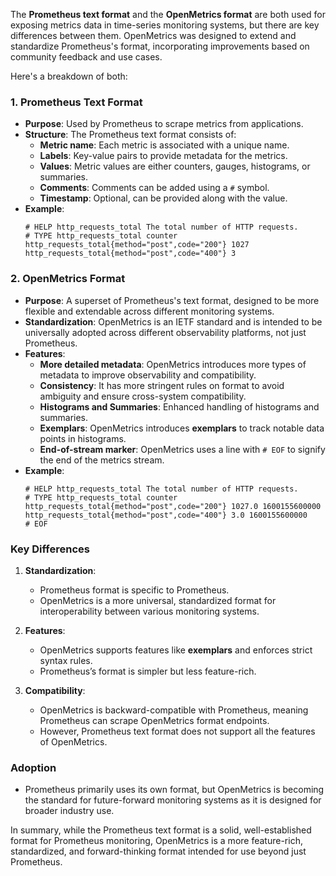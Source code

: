 The **Prometheus text format** and the **OpenMetrics format** are both used for exposing metrics data in time-series monitoring systems, but there are key differences between them. OpenMetrics was designed to extend and standardize Prometheus's format, incorporating improvements based on community feedback and use cases.

Here's a breakdown of both:

### 1. **Prometheus Text Format**
   - **Purpose**: Used by Prometheus to scrape metrics from applications.
   - **Structure**: The Prometheus text format consists of:
     - **Metric name**: Each metric is associated with a unique name.
     - **Labels**: Key-value pairs to provide metadata for the metrics.
     - **Values**: Metric values are either counters, gauges, histograms, or summaries.
     - **Comments**: Comments can be added using a `#` symbol.
     - **Timestamp**: Optional, can be provided along with the value.
   - **Example**:
     ```plaintext
     # HELP http_requests_total The total number of HTTP requests.
     # TYPE http_requests_total counter
     http_requests_total{method="post",code="200"} 1027
     http_requests_total{method="post",code="400"} 3
     ```

### 2. **OpenMetrics Format**
   - **Purpose**: A superset of Prometheus's text format, designed to be more flexible and extendable across different monitoring systems.
   - **Standardization**: OpenMetrics is an IETF standard and is intended to be universally adopted across different observability platforms, not just Prometheus.
   - **Features**:
     - **More detailed metadata**: OpenMetrics introduces more types of metadata to improve observability and compatibility.
     - **Consistency**: It has more stringent rules on format to avoid ambiguity and ensure cross-system compatibility.
     - **Histograms and Summaries**: Enhanced handling of histograms and summaries.
     - **Exemplars**: OpenMetrics introduces **exemplars** to track notable data points in histograms.
     - **End-of-stream marker**: OpenMetrics uses a line with `# EOF` to signify the end of the metrics stream.
   - **Example**:
     ```plaintext
     # HELP http_requests_total The total number of HTTP requests.
     # TYPE http_requests_total counter
     http_requests_total{method="post",code="200"} 1027.0 1600155600000
     http_requests_total{method="post",code="400"} 3.0 1600155600000
     # EOF
     ```

### Key Differences
1. **Standardization**:
   - Prometheus format is specific to Prometheus.
   - OpenMetrics is a more universal, standardized format for interoperability between various monitoring systems.

2. **Features**:
   - OpenMetrics supports features like **exemplars** and enforces strict syntax rules.
   - Prometheus’s format is simpler but less feature-rich.

3. **Compatibility**:
   - OpenMetrics is backward-compatible with Prometheus, meaning Prometheus can scrape OpenMetrics format endpoints.
   - However, Prometheus text format does not support all the features of OpenMetrics.

### Adoption
   - Prometheus primarily uses its own format, but OpenMetrics is becoming the standard for future-forward monitoring systems as it is designed for broader industry use.

In summary, while the Prometheus text format is a solid, well-established format for Prometheus monitoring, OpenMetrics is a more feature-rich, standardized, and forward-thinking format intended for use beyond just Prometheus.
